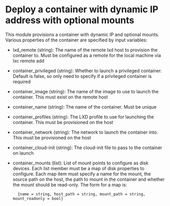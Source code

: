 # Deploy a container with dynamic IP address with optional mounts

This module provisions a container with dynamic IP and optional mounts. Various properties of the container are specified by input variables:

* lxd_remote (string): The name of the remote lxd host to provision the container to. Must be configured as a remote for the local machine via lxc remote add

* container_privileged (string): Whether to launch a privileged container. Default is false, so only need to specify if a privileged container is required

* container_image (string): The name of the image to use to launch the container. This must exist on the remote host

* container_name (string): The name of the container. Must be unique

* container_profiles (string): The LXD profile to use for launching the container. This must be provisioned on the host

* container_network (string): The network to launch the container into. This must be provisioned on the host

* container_cloud-init (string): The cloud-init file to pass to the container on launch

* container_mounts (list): List of mount points to configure as disk devices. Each list member must be a map of disk properties to configure. Each map item must specify a name for the mount, the source path on the host, the path to mount in the container and whether the mount should be read-only. The form for a map is:

        {name = string, host_path = string, mount_path = string, mount_readonly = bool}
